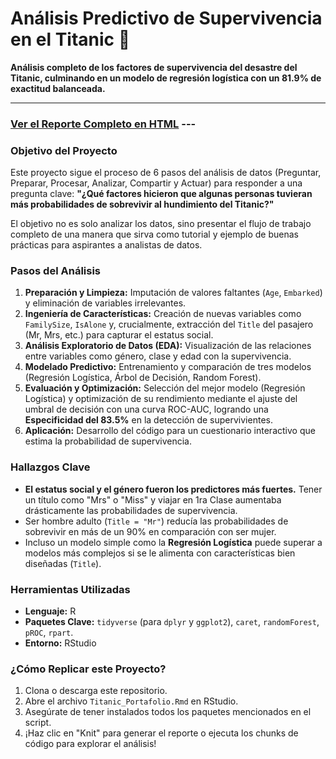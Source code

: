 # Análisis Predictivo de Supervivencia en el Titanic 🚢

**Análisis completo de los factores de supervivencia del desastre del Titanic, culminando en un modelo de regresión logística con un 81.9% de exactitud balanceada.**

---

### [Ver el Reporte Completo en HTML](https://samirsaba15.github.io/Analisis-Titanic-R/) ---

### Objetivo del Proyecto

Este proyecto sigue el proceso de 6 pasos del análisis de datos (Preguntar, Preparar, Procesar, Analizar, Compartir y Actuar) para responder a una pregunta clave: **"¿Qué factores hicieron que algunas personas tuvieran más probabilidades de sobrevivir al hundimiento del Titanic?"**

El objetivo no es solo analizar los datos, sino presentar el flujo de trabajo completo de una manera que sirva como tutorial y ejemplo de buenas prácticas para aspirantes a analistas de datos.

### Pasos del Análisis

1.  **Preparación y Limpieza:** Imputación de valores faltantes (`Age`, `Embarked`) y eliminación de variables irrelevantes.
2.  **Ingeniería de Características:** Creación de nuevas variables como `FamilySize`, `IsAlone` y, crucialmente, extracción del `Title` del pasajero (Mr, Mrs, etc.) para capturar el estatus social.
3.  **Análisis Exploratorio de Datos (EDA):** Visualización de las relaciones entre variables como género, clase y edad con la supervivencia.
4.  **Modelado Predictivo:** Entrenamiento y comparación de tres modelos (Regresión Logística, Árbol de Decisión, Random Forest).
5.  **Evaluación y Optimización:** Selección del mejor modelo (Regresión Logística) y optimización de su rendimiento mediante el ajuste del umbral de decisión con una curva ROC-AUC, logrando una **Especificidad del 83.5%** en la detección de supervivientes.
6.  **Aplicación:** Desarrollo del código para un cuestionario interactivo que estima la probabilidad de supervivencia.

### Hallazgos Clave

* **El estatus social y el género fueron los predictores más fuertes.** Tener un título como "Mrs" o "Miss" y viajar en 1ra Clase aumentaba drásticamente las probabilidades de supervivencia.
* Ser hombre adulto (`Title = "Mr"`) reducía las probabilidades de sobrevivir en más de un 90% en comparación con ser mujer.
* Incluso un modelo simple como la **Regresión Logística** puede superar a modelos más complejos si se le alimenta con características bien diseñadas (`Title`).

### Herramientas Utilizadas

* **Lenguaje:** R
* **Paquetes Clave:** `tidyverse` (para `dplyr` y `ggplot2`), `caret`, `randomForest`, `pROC`, `rpart`.
* **Entorno:** RStudio

### ¿Cómo Replicar este Proyecto?

1.  Clona o descarga este repositorio.
2.  Abre el archivo `Titanic_Portafolio.Rmd` en RStudio.
3.  Asegúrate de tener instalados todos los paquetes mencionados en el script.
4.  ¡Haz clic en "Knit" para generar el reporte o ejecuta los chunks de código para explorar el análisis!
